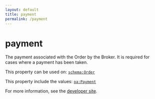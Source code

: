 ```yaml
---
layout: default
title: payment
permalink: /payment
---
```


# payment
The payment associated with the Order by the Broker. It is required for cases where a payment has been taken.

This property can be used on: [`schema:Order`](https://schema.org/Order)

This property include the values: [`oa:Payment`](https://openactive.io/Payment)

For more information, see the [developer site](https://developer.openactive.io/data-model/types/).
